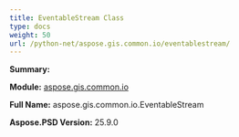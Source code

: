 ```yaml
---
title: EventableStream Class
type: docs
weight: 50
url: /python-net/aspose.gis.common.io/eventablestream/
---
```


**Summary:** 

**Module:** [aspose.gis.common.io](/psd/python-net/aspose.gis.common.io/)

**Full Name:** aspose.gis.common.io.EventableStream

**Aspose.PSD Version:** 25.9.0



